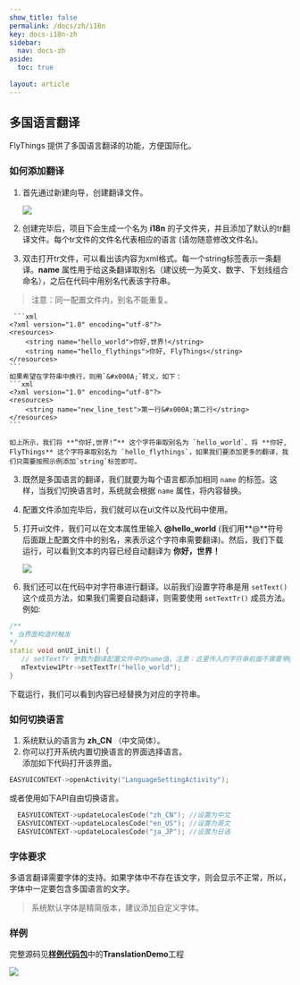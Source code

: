 ```yaml
---
show_title: false
permalink: /docs/zh/i18n
key: docs-i18n-zh
sidebar:
  nav: docs-zh
aside:
  toc: true
  
layout: article
---
```

## 多国语言翻译
FlyThings 提供了多国语言翻译的功能，方便国际化。
### 如何添加翻译
1. 首先通过新建向导，创建翻译文件。
   
   ![](https://ww1.sinaimg.cn/large/007i4MEmgy1fzf8m3pzeig30tk0jce01.jpg)
   
2. 创建完毕后，项目下会生成一个名为 **i18n** 的子文件夹，并且添加了默认的tr翻译文件。每个tr文件的文件名代表相应的语言 (请勿随意修改文件名)。
3. 双击打开tr文件，可以看出该内容为xml格式。每一个string标签表示一条翻译。**name** 属性用于给这条翻译取别名（建议统一为英文、数字、下划线组合命名），之后在代码中用别名代表该字符串。  
 > 注意：同一配置文件内，别名不能重复。  
 
     ```xml
    <?xml version="1.0" encoding="utf-8"?>
    <resources>
        <string name="hello_world">你好,世界!</string>
        <string name="hello_flythings">你好, FlyThings</string>
    </resources>
    ```
    如果希望在字符串中换行，则用`&#x000A;`转义，如下：
    ```xml
    <?xml version="1.0" encoding="utf-8"?>
    <resources>
        <string name="new_line_test">第一行&#x000A;第二行</string>
    </resources>
    ```
    
    如上所示，我们将 **“你好,世界!”** 这个字符串取别名为 `hello_world`、将 **你好, FlyThings** 这个字符串取别名为 `hello_flythings`，如果我们要添加更多的翻译，我们只需要按照示例添加`string`标签即可。
3. 既然是多国语言的翻译，我们就要为每个语言都添加相同 `name` 的标签。这样，当我们切换语言时，系统就会根据 `name` 属性，将内容替换。
4. 配置文件添加完毕后，我们就可以在ui文件以及代码中使用。  
5. 打开ui文件，我们可以在文本属性里输入 **@hello_world**  (我们用**@**符号后面跟上配置文件中的别名，来表示这个字符串需要翻译)。然后，我们下载运行，可以看到文本的内容已经自动翻译为 **你好，世界！**    

     ![](assets/ide/tr_hello_world.png) 
  
6. 我们还可以在代码中对字符串进行翻译。以前我们设置字符串是用 `setText()` 这个成员方法，如果我们需要自动翻译，则需要使用 `setTextTr()` 成员方法。 
例如:     
 ```c++
/**
 * 当界面构造时触发
 */
static void onUI_init() {
	// setTextTr 参数为翻译配置文件中的name值，注意：这里传入的字符串前面不需要带@符号
	mTextview1Ptr->setTextTr("hello_world");
}
 ```
 下载运行，我们可以看到内容已经替换为对应的字符串。 

### 如何切换语言
1. 系统默认的语言为 **zh_CN** （中文简体）。 
2. 你可以打开系统内置切换语言的界面选择语言。  
添加如下代码打开该界面。
```c++
EASYUICONTEXT->openActivity("LanguageSettingActivity");
```
或者使用如下API自由切换语言。

   ```c++
     EASYUICONTEXT->updateLocalesCode("zh_CN"); //设置为中文
     EASYUICONTEXT->updateLocalesCode("en_US"); //设置为英文
     EASYUICONTEXT->updateLocalesCode("ja_JP"); //设置为日语    
   ```   

### 字体要求        
   多语言翻译需要字体的支持。如果字体中不存在该文字，则会显示不正常，所以，字体中一定要包含多国语言的文字。
   > 系统默认字体是精简版本，建议添加自定义字体。

### 样例  
完整源码见[**样例代码包**](demo_download#demo_download)中的**TranslationDemo**工程

![](assets/ide/translation_demo.png)



